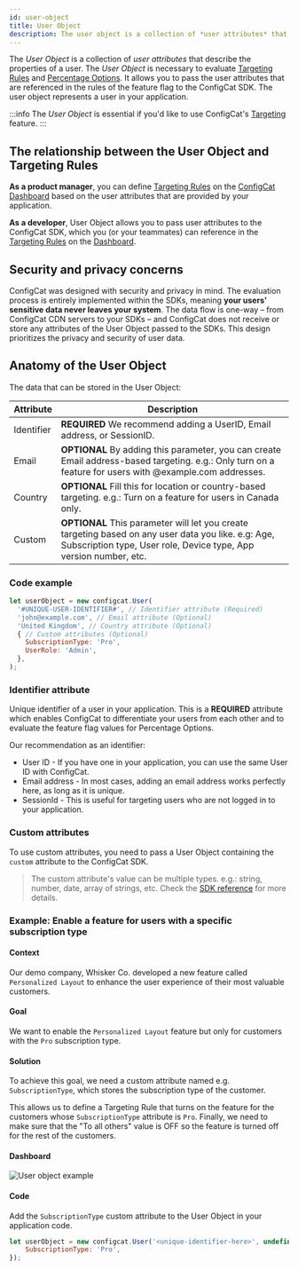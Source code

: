 ```yaml
---
id: user-object
title: User Object
description: The user object is a collection of *user attributes* that describe the properties of a user. The user object is essential for targeting.
---
```


The *User Object* is a collection of *user attributes* that describe the properties of a user. The *User Object* is necessary to evaluate [Targeting Rules](../targeting-rule/targeting-rule-overview) and [Percentage Options](../percentage-options).
It allows you to pass the user attributes that are referenced in the rules of the feature flag to the ConfigCat SDK. The user object represents a user in your application.

:::info
The *User Object* is essential if you'd like to use ConfigCat's [Targeting](../targeting-overview) feature.
:::

## The relationship between the User Object and Targeting Rules

**As a product manager**, you can define [Targeting Rules](../targeting-rule/targeting-rule-overview) on the <a href="https://app.configcat.com" target="_blank">ConfigCat Dashboard</a> based on the user attributes that are provided by your application.

**As a developer**, User Object allows you to pass user attributes to the ConfigCat SDK, which you (or your teammates) can reference in the [Targeting Rules](../targeting-rule/targeting-rule-overview) on the <a href="https://app.configcat.com" target="_blank">Dashboard</a>.

## Security and privacy concerns

ConfigCat was designed with security and privacy in mind. The evaluation process is entirely implemented within the SDKs, meaning **your users' sensitive data never leaves your system**. The data flow is one-way – from ConfigCat CDN servers to your SDKs – and ConfigCat does not receive or store any attributes of the User Object passed to the SDKs. This design prioritizes the privacy and security of user data.

## Anatomy of the User Object

The data that can be stored in the User Object:

| Attribute  | Description                                                                                                                                                              |
| ---------- | ------------------------------------------------------------------------------------------------------------------------------------------------------------------------ |
| Identifier | **REQUIRED** We recommend adding a UserID, Email address, or SessionID.                                                                                                  |
| Email      | **OPTIONAL** By adding this parameter, you can create Email address-based targeting. e.g.: Only turn on a feature for users with @example.com addresses.                 |
| Country    | **OPTIONAL** Fill this for location or country-based targeting. e.g.: Turn on a feature for users in Canada only.                                                        |
| Custom     | **OPTIONAL** This parameter will let you create targeting based on any user data you like. e.g: Age, Subscription type, User role, Device type, App version number, etc. |

### Code example

```js
let userObject = new configcat.User(
  '#UNIQUE-USER-IDENTIFIER#', // Identifier attribute (Required)
  'john@example.com', // Email attribute (Optional)
  'United Kingdom', // Country attribute (Optional)
  { // Custom attributes (Optional)
    SubscriptionType: 'Pro', 
    UserRole: 'Admin',
  },
);
```

### Identifier attribute

Unique identifier of a user in your application. This is a **REQUIRED** attribute which enables ConfigCat to differentiate your users from each other and to evaluate the feature flag values for Percentage Options.

Our recommendation as an identifier:

- User ID - If you have one in your application, you can use the same User ID with ConfigCat.
- Email address - In most cases, adding an email address works perfectly here, as long as it is unique.
- SessionId - This is useful for targeting users who are not logged in to your application.

### Custom attributes

To use custom attributes, you need to pass a User Object containing the `custom` attribute to the ConfigCat SDK.

> The custom attribute's value can be multiple types. e.g.: string, number, date, array of strings, etc. Check the [SDK reference](../../sdk-reference/overview) for more details.

### Example: Enable a feature for users with a specific subscription type

#### Context
Our demo company, Whisker Co. developed a new feature called `Personalized Layout` to enhance the user experience of their most valuable customers.

#### Goal
We want to enable the `Personalized Layout` feature but only for customers with the `Pro` subscription type.

#### Solution
To achieve this goal, we need a custom attribute named e.g. `SubscriptionType`, which stores the subscription type of the customer.

This allows us to define a Targeting Rule that turns on the feature for the customers whose `SubscriptionType` attribute is `Pro`. Finally, we need to make sure that the "To all others" value is OFF so the feature is turned off for the rest of the customers.

#### Dashboard
![User object example](/assets/targeting/user-object/user-object-example.jpg)

#### Code
Add the `SubscriptionType` custom attribute to the User Object in your application code.

```js
let userObject = new configcat.User('<unique-identifier-here>', undefined, undefined, { 
    SubscriptionType: 'Pro',
});
```